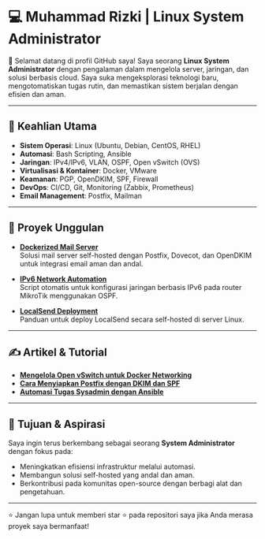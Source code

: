 

# 💻 Muhammad Rizki | Linux System Administrator  

👋 Selamat datang di profil GitHub saya! Saya seorang **Linux System Administrator** dengan pengalaman dalam mengelola server, jaringan, dan solusi berbasis cloud. Saya suka mengeksplorasi teknologi baru, mengotomatiskan tugas rutin, dan memastikan sistem berjalan dengan efisien dan aman.  

---

## 🔧 Keahlian Utama  
- **Sistem Operasi**: Linux (Ubuntu, Debian, CentOS, RHEL)  
- **Automasi**: Bash Scripting, Ansible  
- **Jaringan**: IPv4/IPv6, VLAN, OSPF, Open vSwitch (OVS)  
- **Virtualisasi & Kontainer**: Docker, VMware  
- **Keamanan**: PGP, OpenDKIM, SPF, Firewall  
- **DevOps**: CI/CD, Git, Monitoring (Zabbix, Prometheus)  
- **Email Management**: Postfix, Mailman  

---

## 🌟 Proyek Unggulan  
- **[Dockerized Mail Server](https://github.com/username/dockerized-mail-server)**  
  Solusi mail server self-hosted dengan Postfix, Dovecot, dan OpenDKIM untuk integrasi email aman dan andal.  

- **[IPv6 Network Automation](https://github.com/username/ipv6-network-automation)**  
  Script otomatis untuk konfigurasi jaringan berbasis IPv6 pada router MikroTik menggunakan OSPF.  

- **[LocalSend Deployment](https://github.com/username/localsend-deployment)**  
  Panduan untuk deploy LocalSend secara self-hosted di server Linux.  

---

## ✍️ Artikel & Tutorial  
- **[Mengelola Open vSwitch untuk Docker Networking](https://github.com/username/blog-openswitch)**  
- **[Cara Menyiapkan Postfix dengan DKIM dan SPF](https://github.com/username/postfix-dkim-setup)**  
- **[Automasi Tugas Sysadmin dengan Ansible](https://github.com/username/ansible-guide)**  

---

## 🎯 Tujuan & Aspirasi  
Saya ingin terus berkembang sebagai seorang **System Administrator** dengan fokus pada:  
- Meningkatkan efisiensi infrastruktur melalui automasi.  
- Membangun solusi self-hosted yang andal dan aman.  
- Berkontribusi pada komunitas open-source dengan berbagi alat dan pengetahuan.  

---

⭐ Jangan lupa untuk memberi star ⭐ pada repositori saya jika Anda merasa proyek saya bermanfaat!  
